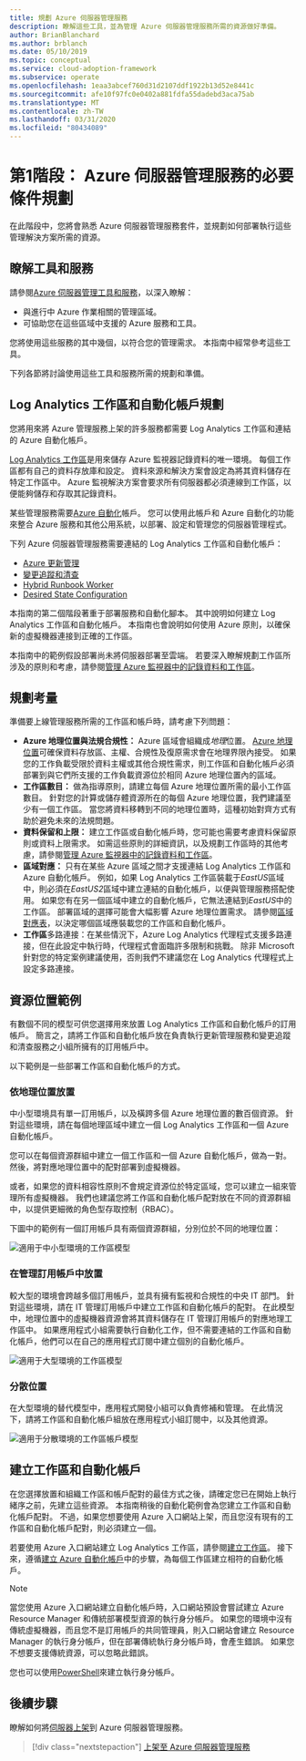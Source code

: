 ```yaml
---
title: 規劃 Azure 伺服器管理服務
description: 瞭解這些工具，並為管理 Azure 伺服器管理服務所需的資源做好準備。
author: BrianBlanchard
ms.author: brblanch
ms.date: 05/10/2019
ms.topic: conceptual
ms.service: cloud-adoption-framework
ms.subservice: operate
ms.openlocfilehash: 1eaa3abcef760d31d2107ddf1922b13d52e8441c
ms.sourcegitcommit: afe10f97fc0e0402a881fdfa55dadebd3aca75ab
ms.translationtype: MT
ms.contentlocale: zh-TW
ms.lasthandoff: 03/31/2020
ms.locfileid: "80434089"
---
```

# <a name="phase-1-prerequisite-planning-for-azure-server-management-services"></a>第1階段： Azure 伺服器管理服務的必要條件規劃

在此階段中，您將會熟悉 Azure 伺服器管理服務套件，並規劃如何部署執行這些管理解決方案所需的資源。

## <a name="understand-the-tools-and-services"></a>瞭解工具和服務

請參閱[Azure 伺服器管理工具和服務](./tools-services.md)，以深入瞭解：

- 與進行中 Azure 作業相關的管理區域。
- 可協助您在這些區域中支援的 Azure 服務和工具。

您將使用這些服務的其中幾個，以符合您的管理需求。 本指南中經常參考這些工具。

下列各節將討論使用這些工具和服務所需的規劃和準備。

## <a name="log-analytics-workspace-and-automation-account-planning"></a>Log Analytics 工作區和自動化帳戶規劃

您將用來將 Azure 管理服務上架的許多服務都需要 Log Analytics 工作區和連結的 Azure 自動化帳戶。

[Log Analytics 工作區](https://docs.microsoft.com/azure/azure-monitor/learn/quick-create-workspace)是用來儲存 Azure 監視器記錄資料的唯一環境。 每個工作區都有自己的資料存放庫和設定。 資料來源和解決方案會設定為將其資料儲存在特定工作區中。 Azure 監視解決方案會要求所有伺服器都必須連線到工作區，以便能夠儲存和存取其記錄資料。

某些管理服務需要[Azure 自動化](https://docs.microsoft.com/azure/automation/automation-intro)帳戶。 您可以使用此帳戶和 Azure 自動化的功能來整合 Azure 服務和其他公用系統，以部署、設定和管理您的伺服器管理程式。

下列 Azure 伺服器管理服務需要連結的 Log Analytics 工作區和自動化帳戶：

- [Azure 更新管理](https://docs.microsoft.com/azure/automation/automation-update-management)
- [變更追蹤和清查](https://docs.microsoft.com/azure/automation/change-tracking)
- [Hybrid Runbook Worker](https://docs.microsoft.com/azure/automation/automation-hybrid-runbook-worker)
- [Desired State Configuration](https://docs.microsoft.com/azure/virtual-machines/extensions/dsc-overview)

本指南的第二個階段著重于部署服務和自動化腳本。 其中說明如何建立 Log Analytics 工作區和自動化帳戶。 本指南也會說明如何使用 Azure 原則，以確保新的虛擬機器連接到正確的工作區。

本指南中的範例假設部署尚未將伺服器部署至雲端。 若要深入瞭解規劃工作區所涉及的原則和考慮，請參閱[管理 Azure 監視器中的記錄資料和工作區](https://docs.microsoft.com/azure/azure-monitor/platform/manage-access)。

## <a name="planning-considerations"></a>規劃考量

準備要上線管理服務所需的工作區和帳戶時，請考慮下列問題：

- **Azure 地理位置與法規合規性：** Azure 區域會組織成*地理*位置。 [Azure 地理位置](https://azure.microsoft.com/global-infrastructure/geographies)可確保資料存放區、主權、合規性及復原需求會在地理界限內接受。 如果您的工作負載受限於資料主權或其他合規性需求，則工作區和自動化帳戶必須部署到與它們所支援的工作負載資源位於相同 Azure 地理位置內的區域。
- **工作區數目：** 做為指導原則，請建立每個 Azure 地理位置所需的最小工作區數目。 針對您的計算或儲存體資源所在的每個 Azure 地理位置，我們建議至少有一個工作區。 當您將資料移轉到不同的地理位置時，這種初始對齊方式有助於避免未來的法規問題。
- **資料保留和上限：** 建立工作區或自動化帳戶時，您可能也需要考慮資料保留原則或資料上限需求。 如需這些原則的詳細資訊，以及規劃工作區時的其他考慮，請參閱[管理 Azure 監視器中的記錄資料和工作區](https://docs.microsoft.com/azure/azure-monitor/platform/manage-access)。
- **區域對應：** 只有在某些 Azure 區域之間才支援連結 Log Analytics 工作區和 Azure 自動化帳戶。 例如，如果 Log Analytics 工作區裝載于*EastUS*區域中，則必須在*EastUS2*區域中建立連結的自動化帳戶，以便與管理服務搭配使用。 如果您有在另一個區域中建立的自動化帳戶，它無法連結到*EastUS*中的工作區。 部署區域的選擇可能會大幅影響 Azure 地理位置需求。 請參閱[區域對應表](https://docs.microsoft.com/azure/automation/how-to/region-mappings)，以決定哪個區域應裝載您的工作區和自動化帳戶。
- **工作區**多路連接：在某些情況下，Azure Log Analytics 代理程式支援多路連接，但在此設定中執行時，代理程式會面臨許多限制和挑戰。 除非 Microsoft 針對您的特定案例建議使用，否則我們不建議您在 Log Analytics 代理程式上設定多路連接。

## <a name="resource-placement-examples"></a>資源位置範例

有數個不同的模型可供您選擇用來放置 Log Analytics 工作區和自動化帳戶的訂用帳戶。 簡言之，請將工作區和自動化帳戶放在負責執行更新管理服務和變更追蹤和清查服務之小組所擁有的訂用帳戶中。

以下範例是一些部署工作區和自動化帳戶的方式。

### <a name="placement-by-geography"></a>依地理位置放置

中小型環境具有單一訂用帳戶，以及橫跨多個 Azure 地理位置的數百個資源。 針對這些環境，請在每個地理區域中建立一個 Log Analytics 工作區和一個 Azure 自動化帳戶。

您可以在每個資源群組中建立一個工作區和一個 Azure 自動化帳戶，做為一對。 然後，將對應地理位置中的配對部署到虛擬機器。

或者，如果您的資料相容性原則不會規定資源位於特定區域，您可以建立一組來管理所有虛擬機器。 我們也建議您將工作區和自動化帳戶配對放在不同的資源群組中，以提供更細微的角色型存取控制（RBAC）。

下圖中的範例有一個訂用帳戶具有兩個資源群組，分別位於不同的地理位置：

![適用于中小型環境的工作區模型](./media/workspace-model-small.png)

### <a name="placement-in-a-management-subscription"></a>在管理訂用帳戶中放置

較大型的環境會跨越多個訂用帳戶，並具有擁有監視和合規性的中央 IT 部門。 針對這些環境，請在 IT 管理訂用帳戶中建立工作區和自動化帳戶的配對。 在此模型中，地理位置中的虛擬機器資源會將其資料儲存在 IT 管理訂用帳戶的對應地理工作區中。 如果應用程式小組需要執行自動化工作，但不需要連結的工作區和自動化帳戶，他們可以在自己的應用程式訂閱中建立個別的自動化帳戶。

![適用于大型環境的工作區模型](./media/workspace-model-large.png)

### <a name="decentralized-placement"></a>分散位置

在大型環境的替代模型中，應用程式開發小組可以負責修補和管理。 在此情況下，請將工作區和自動化帳戶組放在應用程式小組訂閱中，以及其他資源。

  ![適用于分散環境的工作區帳戶模型](./media/workspace-model-decentralized.png)

## <a name="create-a-workspace-and-automation-account"></a>建立工作區和自動化帳戶

在您選擇放置和組織工作區和帳戶配對的最佳方式之後，請確定您已在開始上執行緒序之前，先建立這些資源。 本指南稍後的自動化範例會為您建立工作區和自動化帳戶配對。 不過，如果您想要使用 Azure 入口網站上架，而且您沒有現有的工作區和自動化帳戶配對，則必須建立一個。

若要使用 Azure 入口網站建立 Log Analytics 工作區，請參閱[建立工作區](https://docs.microsoft.com/azure/azure-monitor/learn/quick-create-workspace#create-a-workspace)。 接下來，遵循[建立 Azure 自動化帳戶](https://docs.microsoft.com/azure/automation/automation-quickstart-create-account)中的步驟，為每個工作區建立相符的自動化帳戶。

> [!NOTE]
> 當您使用 Azure 入口網站建立自動化帳戶時，入口網站預設會嘗試建立 Azure Resource Manager 和傳統部署模型資源的執行身分帳戶。 如果您的環境中沒有傳統虛擬機器，而且您不是訂用帳戶的共同管理員，則入口網站會建立 Resource Manager 的執行身分帳戶，但在部署傳統執行身分帳戶時，會產生錯誤。 如果您不想要支援傳統資源，可以忽略此錯誤。
>
> 您也可以使用[PowerShell](https://docs.microsoft.com/azure/automation/manage-runas-account#creating-a-run-as-account-using-powershell)來建立執行身分帳戶。

## <a name="next-steps"></a>後續步驟

瞭解如何將[伺服器上架](./onboarding-overview.md)到 Azure 伺服器管理服務。

> [!div class="nextstepaction"]
> [上架至 Azure 伺服器管理服務](./onboarding-overview.md)
